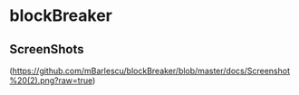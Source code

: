 # blockBreaker

## ScreenShots
(https://github.com/mBarlescu/blockBreaker/blob/master/docs/Screenshot%20(2).png?raw=true)
